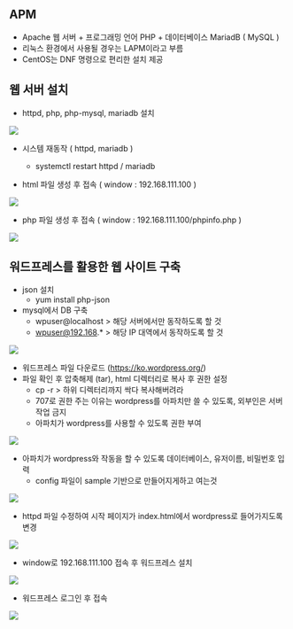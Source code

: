 ## APM ##
- Apache 웹 서버 + 프로그래밍 언어 PHP + 데이터베이스 MariadB ( MySQL )
- 리눅스 환경에서 사용될 경우는 LAPM이라고 부름
- CentOS는 DNF 명령으로 편리한 설치 제공

## 웹 서버 설치 ##
- httpd, php, php-mysql, mariadb 설치

![](https://velog.velcdn.com/images/xodbs1123/post/471b95dc-2ae8-4883-ac0f-b49e704e9377/image.png)

- 시스템 재동작 ( httpd, mariadb )
  - systemctl restart httpd / mariadb

- html 파일 생성 후 접속 ( window : 192.168.111.100 )

![](https://velog.velcdn.com/images/xodbs1123/post/4085b1a4-37a1-44e2-a333-944563ac0d4e/image.png)

- php 파일 생성 후 접속 ( window : 192.168.111.100/phpinfo.php )

![](https://velog.velcdn.com/images/xodbs1123/post/420e0afa-9c8f-47ea-9ca8-0c422c98092b/image.png)

## 워드프레스를 활용한 웹 사이트 구축 ##
- json 설치
  - yum install php-json
- mysql에서 DB 구축
  - wpuser@localhost  > 해당 서버에서만 동작하도록 할 것
  - wpuser@192.168.* > 해당 IP 대역에서 동작하도록 할 것

![](https://velog.velcdn.com/images/xodbs1123/post/bae752ad-afe4-4de0-b21f-f96319901085/image.png)

- 워드프레스 파일 다운로드 (https://ko.wordpress.org/)
- 파일 확인 후 압축해제 (tar), html 디렉터리로 복사 후 권한 설정
  - cp -r > 하위 디렉터리까지 싹다 복사해버려라
  - 707로 권한 주는 이유는 wordpress를 아파치만 쓸 수 있도록, 외부인은 서버 작업 금지
  - 아파치가 wordpress를 사용할 수 있도록 권한 부여

![](https://velog.velcdn.com/images/xodbs1123/post/c5925c24-0c41-40cc-9143-7e219c423264/image.png)

- 아파치가 wordpress와 작동을 할 수 있도록 데이터베이스, 유저이름, 비밀번호 입력
  - config 파일이 sample 기반으로 만들어지게하고 여는것

![](https://velog.velcdn.com/images/xodbs1123/post/5f0289f9-e36c-4b6e-9269-bc9bde3bc665/image.png)

- httpd 파일 수정하여 시작 페이지가 index.html에서 wordpress로 들어가지도록 변경

![](https://velog.velcdn.com/images/xodbs1123/post/c3d1bbcb-1820-435b-8c1f-f05f61fe77b8/image.png)

- window로 192.168.111.100 접속 후 워드프레스 설치

![](https://velog.velcdn.com/images/xodbs1123/post/b9a9b8a4-18cd-4bb5-a9ea-0211d2c574de/image.png)

- 워드프레스 로그인 후 접속

![](https://velog.velcdn.com/images/xodbs1123/post/e7bcb9fd-da1e-4a55-afb8-c40c8be46323/image.png)
